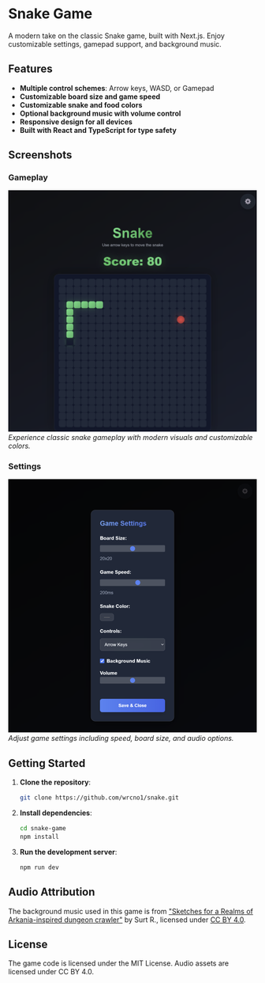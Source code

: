 # Snake Game

A modern take on the classic Snake game, built with Next.js. Enjoy customizable settings, gamepad support, and background music.

## Features

- **Multiple control schemes**: Arrow keys, WASD, or Gamepad
- **Customizable board size and game speed**
- **Customizable snake and food colors**
- **Optional background music with volume control**
- **Responsive design for all devices**
- **Built with React and TypeScript for type safety**

## Screenshots

### Gameplay

![Snake Game Gameplay](/public/screenshots/gameplay.png)
*Experience classic snake gameplay with modern visuals and customizable colors.*

### Settings

![Game Settings](/public/screenshots/settings.png)
*Adjust game settings including speed, board size, and audio options.*

## Getting Started

1. **Clone the repository**:

    ```bash
    git clone https://github.com/wrcno1/snake.git
    ```

2. **Install dependencies**:

    ```bash
    cd snake-game
    npm install
    ```

3. **Run the development server**:

    ```bash
    npm run dev
    ```

## Audio Attribution

The background music used in this game is from ["Sketches for a Realms of Arkania-inspired dungeon crawler"](https://surt-r.itch.io/realms-of-arkania-inspired-sketches) by Surt R., licensed under [CC BY 4.0](https://creativecommons.org/licenses/by/4.0/).

## License

The game code is licensed under the MIT License. Audio assets are licensed under CC BY 4.0.
